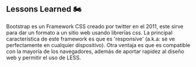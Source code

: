 ## Lessons Learned 🏍

Bootstrap es un Framework CSS creado por twitter en el 2011, este sirve para dar un formato a un sitio web usando librerías css.
La principal característica de este framework es que es 'responsive' (a.k.a: se ve perfectamente en cualquier dispositivo).
Otra ventaja es que es compatible con la mayoría de los navegadores, además de aportar rapidez al diseño web y permitir el uso de LESS.
